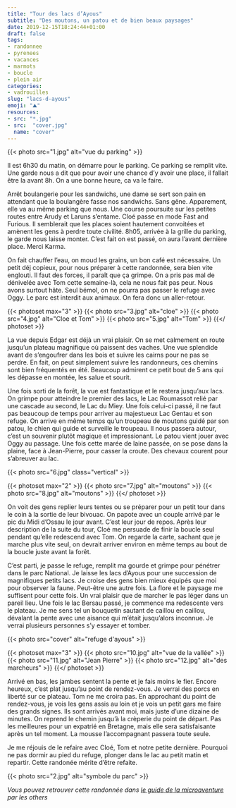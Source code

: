 ```yaml
---
title: "Tour des lacs d’Ayous"
subtitle: "Des moutons, un patou et de bien beaux paysages"
date: 2019-12-15T18:24:44+01:00
draft: false
tags: 
- randonnee
- pyrenees
- vacances
- marmots
- boucle
- plein air
categories:
- vadrouilles
slug: "lacs-d-ayous"
emoji: "⛰"
resources:
- src: "*.jpg"
- src:  "cover.jpg"
  name: "cover"
---
```


{{< photo src="1.jpg" alt="vue du parking" >}}

Il est 6h30 du matin, on démarre pour le parking. Ce parking se remplit vite. Une garde nous a dit que pour avoir une chance d’y avoir une place, il fallait être la avant 8h. On a une bonne heure, ca va le faire.


Arrêt boulangerie pour les sandwichs, une dame se sert son pain en attendant que la boulangère fasse nos sandwichs. Sans gêne. Apparement, elle va au même parking que nous. Une course poursuite sur les petites routes entre Arudy et Laruns s’entame. Cloé passe en mode Fast and Furious. Il semblerait que les places soient hautement convoitées et amènent les gens à perdre toute civilité. 8h05, arrivée à la grille du parking, le garde nous laisse monter. C’est fait on est passé, on aura l’avant dernière place. Merci Karma.


On fait chauffer l’eau, on moud les grains, un bon café est nécessaire. Un petit déj copieux, pour nous préparer à cette randonnée, sera bien vite englouti. Il faut des forces, il paraît que ça grimpe. On a pris pas mal de dénivelée avec Tom cette semaine-là, cela ne nous fait pas peur. Nous avons surtout hâte. Seul bémol, on ne pourra pas passer le refuge avec Oggy. Le parc est interdit aux animaux. On fera donc un aller-retour.

{{< photoset max="3" >}}
  {{< photo src="3.jpg" alt="cloe" >}}
  {{< photo src="4.jpg" alt="Cloe et Tom" >}}
  {{< photo src="5.jpg" alt="Tom" >}}
{{</ photoset >}}

La vue depuis Edgar est déjà un vrai plaisir. On se met calmement en route jusqu’un plateau magnifique où paissent des vaches. Une vue splendide avant de s’engoufrer dans les bois et suivre les cairns pour ne pas se perdre. En fait, on peut simplement suivre les randonneurs, ces chemins sont bien fréquentés en été. Beaucoup admirent ce petit bout de 5 ans qui les dépasse en montée, les salue et sourit.


Une fois sorti de la forêt, la vue est fantastique et le restera jusqu’aux lacs. On grimpe pour atteindre le premier des lacs, le Lac Roumassot relié par une cascade au second, le Lac du Miey. Une fois celui-ci passé, il ne faut pas beaucoup de temps pour arriver au majestueux Lac Gentau et son refuge. On arrive en même temps qu’un troupeau de moutons guidé par son patou, le chien qui guide et surveille le troupeau. Il nous passera autour, c’est un souvenir plutôt magique et impressionant. Le patou vient jouer avec Oggy au passage. Une fois cette marée de laine passée, on se pose dans la plaine, face à Jean-Pierre, pour casser la croute. Des chevaux courent pour s’abreuver au lac.

{{< photo src="6.jpg" class="vertical" >}}

{{< photoset max="2" >}}
  {{< photo src="7.jpg" alt="moutons" >}}
  {{< photo src="8.jpg" alt="moutons" >}}
{{</ photoset >}}


On voit des gens replier leurs tentes ou se préparer pour un petit tour dans le coin à la sortie de leur bivouac. On papote avec un couple arrivé par le pic du Midi d’Ossau le jour avant. C’est leur jour de repos. Après leur description de la suite du tour, Cloé me persuade de finir la boucle seul pendant qu’elle redescend avec Tom. On regarde la carte, sachant que je marche plus vite seul, on devrait arriver environ en même temps au bout de la boucle juste avant la forêt.


C’est parti, je passe le refuge, remplit ma gourde et grimpe pour pénétrer dans le parc National. Je laisse les lacs d’Ayous pour une succession de magnifiques petits lacs. Je croise des gens bien mieux équipés que moi pour observer la faune. Peut-être une autre fois. La flore et le paysage me suffisent pour cette fois. Un vrai plaisir que de marcher le pas léger dans un pareil lieu. Une fois le lac Bersau passé, je commence ma redescente vers le plateau. Je me sens tel un bouquetin sautant de caillou en caillou, dévalant la pente avec une aisance qui m’était jusqu’alors inconnue. Je verrai plusieurs personnes s’y essayer et tomber.


{{< photo src="cover" alt="refuge d'ayous" >}}

{{< photoset max="3" >}}
  {{< photo src="10.jpg" alt="vue de la vallée" >}}
  {{< photo src="11.jpg" alt="Jean Pierre" >}}
  {{< photo src="12.jpg" alt="des marcheurs" >}}
{{</ photoset >}}


Arrivé en bas, les jambes sentent la pente et je fais moins le fier. Encore heureux, c’est plat jusqu’au point de rendez-vous. Je verrai des porcs en liberté sur ce plateau. Tom ne me croira pas. En approchant du point de rendez-vous, je vois les gens assis au loin et je vois un petit gars me faire des grands signes. Ils sont arrivés avant moi, mais juste d’une dizaine de minutes. On reprend le chemin jusqu’à la crèperie du point de départ. Pas les meilleures pour un expatrié en Bretagne, mais elle sera satisfaisante après un tel moment. La mousse l’accompagnant passera toute seule.


Je me réjouis de le refaire avec Cloé, Tom et notre petite dernière. Pourquoi ne pas dormir au pied du refuge, plonger dans le lac au petit matin et repartir. Cette randonée mérite d’être refaite.

{{< photo src="2.jpg" alt="symbole du parc" >}}

*Vous pouvez retrouver cette randonnée dans [le guide de la microaventure](https://www.lesothers.com/guide-microaventure-france) par les others*